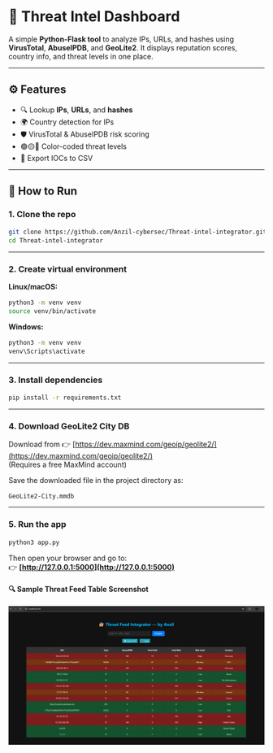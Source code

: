 # 🔐 Threat Intel Dashboard

A simple **Python-Flask tool** to analyze IPs, URLs, and hashes using **VirusTotal**, **AbuseIPDB**, and **GeoLite2**. It displays reputation scores, country info, and threat levels in one place.

---

## ⚙️ Features

- 🔍 Lookup **IPs**, **URLs**, and **hashes**
- 🌍 Country detection for IPs
- 🛡️ VirusTotal & AbuseIPDB risk scoring
- 🟢🟡🔴 Color-coded threat levels
- 📄 Export IOCs to CSV

---

## 🚀 How to Run

### 1. Clone the repo
```bash
git clone https://github.com/Anzil-cybersec/Threat-intel-integrator.git
cd Threat-intel-integrator
```

---

### 2. Create virtual environment

**Linux/macOS:**
```bash
python3 -m venv venv
source venv/bin/activate
```

**Windows:**
```bash
python3 -m venv venv
venv\Scripts\activate
```

---

### 3. Install dependencies
```bash
pip install -r requirements.txt
```

---

### 4. Download GeoLite2 City DB

Download from 👉 [https://dev.maxmind.com/geoip/geolite2/](https://dev.maxmind.com/geoip/geolite2/)  
(Requires a free MaxMind account)

Save the downloaded file in the project directory as:

```
GeoLite2-City.mmdb
```

---

### 5. Run the app
```bash
python3 app.py
```

Then open your browser and go to:  
👉 **[http://127.0.0.1:5000](http://127.0.0.1:5000)**

#### 🔍 Sample Threat Feed Table Screenshot

![Threat Feed Screenshot](static/Screenshot.png)

